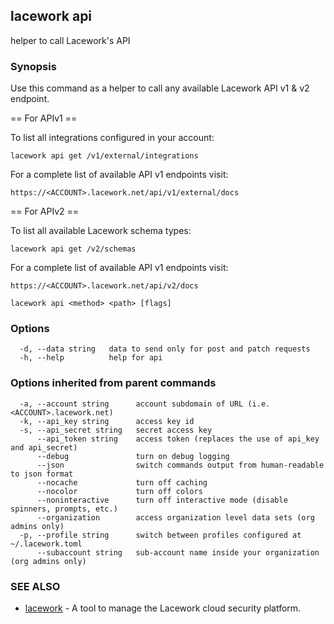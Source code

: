 ## lacework api

helper to call Lacework's API

### Synopsis

Use this command as a helper to call any available Lacework API v1 & v2 endpoint.

== For APIv1 ==

To list all integrations configured in your account:

    lacework api get /v1/external/integrations

For a complete list of available API v1 endpoints visit:

    https://<ACCOUNT>.lacework.net/api/v1/external/docs

== For APIv2 ==

To list all available Lacework schema types:

    lacework api get /v2/schemas

For a complete list of available API v1 endpoints visit:

    https://<ACCOUNT>.lacework.net/api/v2/docs


```
lacework api <method> <path> [flags]
```

### Options

```
  -d, --data string   data to send only for post and patch requests
  -h, --help          help for api
```

### Options inherited from parent commands

```
  -a, --account string      account subdomain of URL (i.e. <ACCOUNT>.lacework.net)
  -k, --api_key string      access key id
  -s, --api_secret string   secret access key
      --api_token string    access token (replaces the use of api_key and api_secret)
      --debug               turn on debug logging
      --json                switch commands output from human-readable to json format
      --nocache             turn off caching
      --nocolor             turn off colors
      --noninteractive      turn off interactive mode (disable spinners, prompts, etc.)
      --organization        access organization level data sets (org admins only)
  -p, --profile string      switch between profiles configured at ~/.lacework.toml
      --subaccount string   sub-account name inside your organization (org admins only)
```

### SEE ALSO

* [lacework](lacework.md)	 - A tool to manage the Lacework cloud security platform.

